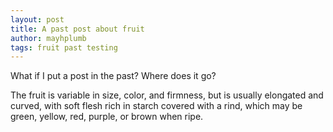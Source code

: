 ```yaml
---
layout: post
title: A past post about fruit
author: mayhplumb
tags: fruit past testing
---
```


What if I put a post in the past? Where does it go?

The fruit is variable in size, color, and firmness, but is usually elongated and curved, with soft flesh rich in starch covered with a rind, which may be green, yellow, red, purple, or brown when ripe. <!--exerpt-->